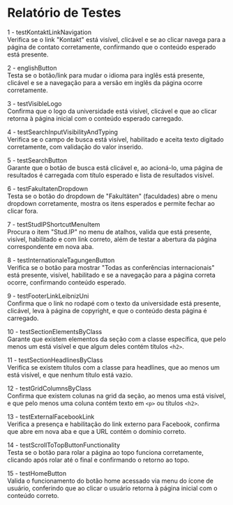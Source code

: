 # Relatório de Testes

1 - testKontaktLinkNavigation  
Verifica se o link "Kontakt" está visível, clicável e se ao clicar navega para a página de contato corretamente, confirmando que o conteúdo esperado está presente.

2 - englishButton  
Testa se o botão/link para mudar o idioma para inglês está presente, clicável e se a navegação para a versão em inglês da página ocorre corretamente.

3 - testVisibleLogo  
Confirma que o logo da universidade está visível, clicável e que ao clicar retorna à página inicial com o conteúdo esperado carregado.

4 - testSearchInputVisibilityAndTyping  
Verifica se o campo de busca está visível, habilitado e aceita texto digitado corretamente, com validação do valor inserido.

5 - testSearchButton  
Garante que o botão de busca está clicável e, ao acioná-lo, uma página de resultados é carregada com título esperado e lista de resultados visível.

6 - testFakultatenDropdown  
Testa se o botão do dropdown de "Fakultäten" (faculdades) abre o menu dropdown corretamente, mostra os itens esperados e permite fechar ao clicar fora.

7 - testStudIPShortcutMenuItem  
Procura o item "Stud.IP" no menu de atalhos, valida que está presente, visível, habilitado e com link correto, além de testar a abertura da página correspondente em nova aba.

8 - testInternationaleTagungenButton  
Verifica se o botão para mostrar "Todas as conferências internacionais" está presente, visível, habilitado e se a navegação para a página correta ocorre, confirmando conteúdo esperado.

9 - testFooterLinkLeibnizUni  
Confirma que o link no rodapé com o texto da universidade está presente, clicável, leva à página de copyright, e que o conteúdo desta página é carregado.

10 - testSectionElementsByClass  
Garante que existem elementos da seção com a classe específica, que pelo menos um está visível e que algum deles contém títulos `<h2>`.

11 - testSectionHeadlinesByClass  
Verifica se existem títulos com a classe para headlines, que ao menos um está visível, e que nenhum título está vazio.

12 - testGridColumnsByClass  
Confirma que existem colunas na grid da seção, ao menos uma está visível, e que pelo menos uma coluna contém texto em `<p>` ou títulos `<h2>`.

13 - testExternalFacebookLink  
Verifica a presença e habilitação do link externo para Facebook, confirma que abre em nova aba e que a URL contém o domínio correto.

14 - testScrollToTopButtonFunctionality  
Testa se o botão para rolar a página ao topo funciona corretamente, clicando após rolar até o final e confirmando o retorno ao topo.

15 - testHomeButton  
Valida o funcionamento do botão home acessado via menu do ícone de usuário, conferindo que ao clicar o usuário retorna à página inicial com o conteúdo correto.
